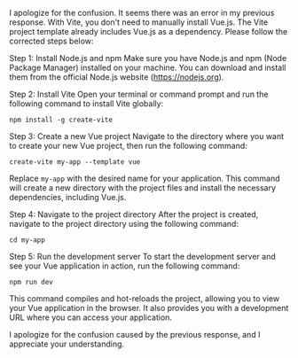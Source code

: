 
I apologize for the confusion. It seems there was an error in my previous response. With Vite, you don't need to manually install Vue.js. The Vite project template already includes Vue.js as a dependency. Please follow the corrected steps below:

Step 1: Install Node.js and npm
Make sure you have Node.js and npm (Node Package Manager) installed on your machine. You can download and install them from the official Node.js website (https://nodejs.org).

Step 2: Install Vite
Open your terminal or command prompt and run the following command to install Vite globally:

```
npm install -g create-vite
```

Step 3: Create a new Vue project
Navigate to the directory where you want to create your new Vue project, then run the following command:

```
create-vite my-app --template vue
```

Replace `my-app` with the desired name for your application. This command will create a new directory with the project files and install the necessary dependencies, including Vue.js.

Step 4: Navigate to the project directory
After the project is created, navigate to the project directory using the following command:

```
cd my-app
```

Step 5: Run the development server
To start the development server and see your Vue application in action, run the following command:

```
npm run dev
```

This command compiles and hot-reloads the project, allowing you to view your Vue application in the browser. It also provides you with a development URL where you can access your application.

I apologize for the confusion caused by the previous response, and I appreciate your understanding.